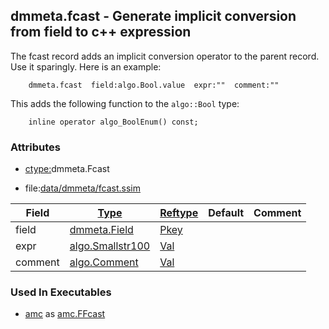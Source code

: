 ## dmmeta.fcast - Generate implicit conversion from field to c++ expression
<a href="#dmmeta-fcast"></a>

The fcast record adds an implicit conversion operator to the parent record.
Use it sparingly.
Here is an example:

```
    dmmeta.fcast  field:algo.Bool.value  expr:""  comment:""
```

This adds the following function to the `algo::Bool` type:

```
    inline operator algo_BoolEnum() const;
```

### Attributes
<a href="#attributes"></a>
<!-- dev.mdmark  mdmark:MDSECTION  state:BEG_AUTO  param:Attributes -->
* [ctype:](/txt/ssimdb/dmmeta/ctype.md)dmmeta.Fcast

* file:[data/dmmeta/fcast.ssim](/data/dmmeta/fcast.ssim)

|Field|[Type](/txt/ssimdb/dmmeta/ctype.md)|[Reftype](/txt/ssimdb/dmmeta/reftype.md)|Default|Comment|
|---|---|---|---|---|
|field|[dmmeta.Field](/txt/ssimdb/dmmeta/field.md)|[Pkey](/txt/exe/amc/reftypes.md#pkey)|||
|expr|[algo.Smallstr100](/txt/protocol/algo/README.md#algo-smallstr100)|[Val](/txt/exe/amc/reftypes.md#val)|||
|comment|[algo.Comment](/txt/protocol/algo/Comment.md)|[Val](/txt/exe/amc/reftypes.md#val)|||

<!-- dev.mdmark  mdmark:MDSECTION  state:END_AUTO  param:Attributes -->

### Used In Executables
<a href="#used-in-executables"></a>
<!-- dev.mdmark  mdmark:MDSECTION  state:BEG_AUTO  param:ImdbUses -->

* [amc](/txt/exe/amc/internals.md) as [amc.FFcast](/txt/exe/amc/internals.md#amc-ffcast)

<!-- dev.mdmark  mdmark:MDSECTION  state:END_AUTO  param:ImdbUses -->

